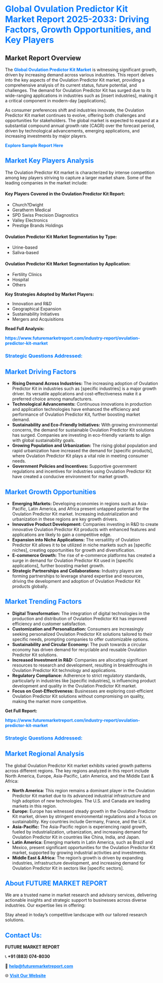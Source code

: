 <h1 style="color: #007BFF;">Global Ovulation Predictor Kit Market Report 2025-2033: Driving Factors, Growth Opportunities, and Key Players</h1>

<section id="overview">
<h2>Market Report Overview</h2>
<p>The <a href="https://www.futuremarketreport.com/industry-report/ovulation-predictor-kit-market" style="color: #007BFF; text-decoration: none;"><strong>Global Ovulation Predictor Kit Market</strong></a> is witnessing significant growth, driven by increasing demand across various industries. This report delves into the key aspects of the Ovulation Predictor Kit market, providing a comprehensive analysis of its current status, future potential, and challenges. The demand for Ovulation Predictor Kit has surged due to its wide-ranging applications in industries such as [insert industries], making it a critical component in modern-day [applications].</p>
<p>As consumer preferences shift and industries innovate, the Ovulation Predictor Kit market continues to evolve, offering both challenges and opportunities for stakeholders. The global market is expected to expand at a substantial compound annual growth rate (CAGR) over the forecast period, driven by technological advancements, emerging applications, and increasing investments by major players.</p>
</section>

<section id="overview">
<p><a href="https://www.futuremarketreport.com/request-sample/reportId=77522" style="color: #007BFF; text-decoration: none;"><strong>Explore Sample Report Here</strong></a></p>
</section>

<section id="key-players">
<h2 style="color: #007BFF;">Market Key Players Analysis</h2>
<p>The Ovulation Predictor Kit market is characterized by intense competition among key players striving to capture a larger market share. Some of the leading companies in the market include:</p>
<h4>Key Players Covered in the Ovulation Predictor Kit Report:</h4>
<ul><li>Church?Dwight</li><li>Geratherm Medical</li><li>SPD Swiss Precision Diagnostics</li><li>Valley Electronics</li><li>Prestige Brands Holdings</li></ul>
<h4>Ovulation Predictor Kit Market Segmentation by Type:</h4>
<ul><li>Urine-based</li><li>Saliva-based</li></ul>

<h4>Ovulation Predictor Kit Market Segmentation by Application:</h4>
<ul><li>Fertility Clinics</li><li>Hospital</li><li>Others</li></ul>
<p><strong>Key Strategies Adopted by Market Players:</strong></p>
<ul>
<li>Innovation and R&D</li>
<li>Geographical Expansion</li>
<li>Sustainability Initiatives</li>
<li>Mergers and Acquisitions</li>
</ul>
</section>

<section>
<p><strong>Read Full Analysis: </strong></p><a href="https://www.futuremarketreport.com/industry-report/ovulation-predictor-kit-market" style="color: #007BFF; text-decoration: none;"><strong>https://www.futuremarketreport.com/industry-report/ovulation-predictor-kit-market</strong></a>
<h3 style="color: #007BFF;">Strategic Questions Addressed:</h3>
</section>

<section id="driving-factors">
<h2 style="color: #007BFF;">Market Driving Factors</h2>
<ul>
<li><strong>Rising Demand Across Industries:</strong> The increasing adoption of Ovulation Predictor Kit in industries such as [specific industries] is a major growth driver. Its versatile applications and cost-effectiveness make it a preferred choice among manufacturers.</li>
<li><strong>Technological Advancements:</strong> Continuous innovations in production and application technologies have enhanced the efficiency and performance of Ovulation Predictor Kit, further boosting market demand.</li>
<li><strong>Sustainability and Eco-Friendly Initiatives:</strong> With growing environmental concerns, the demand for sustainable Ovulation Predictor Kit solutions has surged. Companies are investing in eco-friendly variants to align with global sustainability goals.</li>
<li><strong>Growing Population and Urbanization:</strong> The rising global population and rapid urbanization have increased the demand for [specific products], where Ovulation Predictor Kit plays a vital role in meeting consumer needs.</li>
<li><strong>Government Policies and Incentives:</strong> Supportive government regulations and incentives for industries using Ovulation Predictor Kit have created a conducive environment for market growth.</li>
</ul>
</section>

<section id="growth-opportunities">
<h2 style="color: #007BFF;">Market Growth Opportunities</h2>
<ul>
<li><strong>Emerging Markets:</strong> Developing economies in regions such as Asia-Pacific, Latin America, and Africa present untapped potential for the Ovulation Predictor Kit market. Increasing industrialization and urbanization in these regions are key growth drivers.</li>
<li><strong>Innovative Product Development:</strong> Companies investing in R&D to create innovative Ovulation Predictor Kit products with enhanced features and applications are likely to gain a competitive edge.</li>
<li><strong>Expansion into Niche Applications:</strong> The versatility of Ovulation Predictor Kit allows it to be utilized in niche markets such as [specific niches], creating opportunities for growth and diversification.</li>
<li><strong>E-commerce Growth:</strong> The rise of e-commerce platforms has created a surge in demand for Ovulation Predictor Kit used in [specific applications], further boosting market growth.</li>
<li><strong>Strategic Partnerships and Collaborations:</strong> Industry players are forming partnerships to leverage shared expertise and resources, driving the development and adoption of Ovulation Predictor Kit products globally.</li>
</ul>
</section>

<section id="trending-factors">
<h2 style="color: #007BFF;">Market Trending Factors</h2>
<ul>
<li><strong>Digital Transformation:</strong> The integration of digital technologies in the production and distribution of Ovulation Predictor Kit has improved efficiency and customer satisfaction.</li>
<li><strong>Customization and Personalization:</strong> Consumers are increasingly seeking personalized Ovulation Predictor Kit solutions tailored to their specific needs, prompting companies to offer customizable options.</li>
<li><strong>Sustainability and Circular Economy:</strong> The push towards a circular economy has driven demand for recyclable and reusable Ovulation Predictor Kit solutions.</li>
<li><strong>Increased Investment in R&D:</strong> Companies are allocating significant resources to research and development, resulting in breakthroughs in Ovulation Predictor Kit technology and applications.</li>
<li><strong>Regulatory Compliance:</strong> Adherence to strict regulatory standards, particularly in industries like [specific industries], is influencing product development and quality in the Ovulation Predictor Kit market.</li>
<li><strong>Focus on Cost-Effectiveness:</strong> Businesses are exploring cost-efficient Ovulation Predictor Kit solutions without compromising on quality, making the market more competitive.</li>
</ul>
</section>

<section>
<p><strong>Get Full Report: </strong></p><a href="https://www.futuremarketreport.com/industry-report/ovulation-predictor-kit-market" style="color: #007BFF; text-decoration: none;"><strong>https://www.futuremarketreport.com/industry-report/ovulation-predictor-kit-market</strong></a>
<h3 style="color: #007BFF;">Strategic Questions Addressed:</h3>
</section>


<section id="regional-analysis">
<h2 style="color: #007BFF;">Market Regional Analysis</h2>
<p>The global Ovulation Predictor Kit market exhibits varied growth patterns across different regions. The key regions analyzed in this report include North America, Europe, Asia-Pacific, Latin America, and the Middle East & Africa:</p>
<ul>
<li><strong>North America:</strong> This region remains a dominant player in the Ovulation Predictor Kit market due to its advanced industrial infrastructure and high adoption of new technologies. The U.S. and Canada are leading markets in this region.</li>
<li><strong>Europe:</strong> Europe has witnessed steady growth in the Ovulation Predictor Kit market, driven by stringent environmental regulations and a focus on sustainability. Key countries include Germany, France, and the U.K.</li>
<li><strong>Asia-Pacific:</strong> The Asia-Pacific region is experiencing rapid growth, fueled by industrialization, urbanization, and increasing demand for Ovulation Predictor Kit in countries like China, India, and Japan.</li>
<li><strong>Latin America:</strong> Emerging markets in Latin America, such as Brazil and Mexico, present significant opportunities for the Ovulation Predictor Kit market, supported by growing industrial activities and investments.</li>
<li><strong>Middle East & Africa:</strong> The region’s growth is driven by expanding industries, infrastructure development, and increasing demand for Ovulation Predictor Kit in sectors like [specific sectors].</li>
</ul>
</section>

<footer>
<h2 style="color: #007BFF;">About FUTURE MARKET REPORT</h2>
<p>We are a trusted name in market research and advisory services, delivering actionable insights and strategic support to businesses across diverse industries. Our expertise lies in offering:</p>

<p>Stay ahead in today’s competitive landscape with our tailored research solutions.</p>

<h2 style="color: #007BFF;">Contact Us:</h2>
<p><strong>FUTURE MARKET REPORT</strong></p>
<p>📞 <strong>+91 (883) 074-8030</strong></p>
<p>📧 <strong><a href="mailto:help@futuremarketreport.com" style="color: #007BFF;">help@futuremarketreport.com</a></strong></p>
<p>🌐 <strong><a href="https://www.futuremarketreport.com/" style="color: #007BFF;">Visit Our Website</a></strong></p>
</footer>